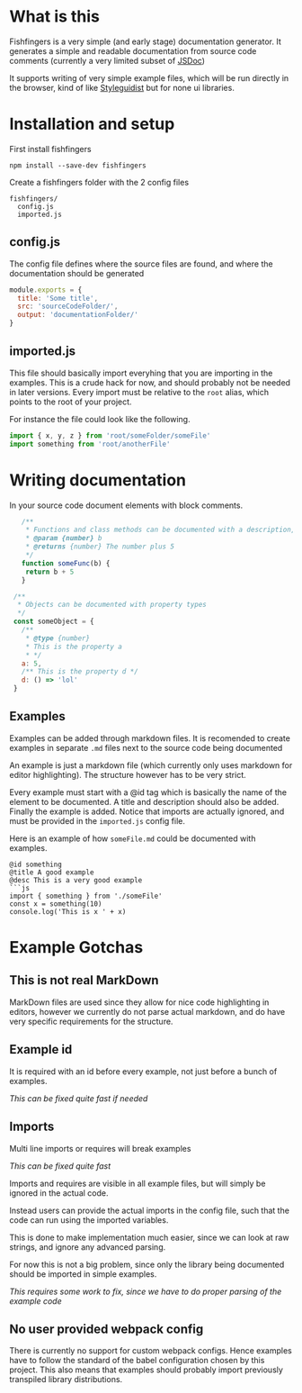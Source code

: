 # What is this

Fishfingers is a very simple (and early stage) documentation generator. It generates a simple and readable documentation from source code comments (currently a very limited subset of [JSDoc](https://github.com/jsdoc/jsdoc))

It supports writing of very simple example files, which will be run directly in the browser, kind of like [Styleguidist](https://github.com/styleguidist/react-styleguidist) but for none ui libraries.

# Installation and setup

First install fishfingers

`npm install --save-dev fishfingers`

Create a fishfingers folder with the 2 config files

```
fishfingers/
  config.js
  imported.js
```

## config.js
The config file defines where the source files are found, and where the documentation should be generated
```js
module.exports = {
  title: 'Some title',
  src: 'sourceCodeFolder/',
  output: 'documentationFolder/'
}
```

## imported.js
This file should basically import everyhing that you are importing in the examples. This is a crude hack for now, and should probably not be needed in later versions. Every import must be relative to the `root` alias, which points to the root of your project.

For instance the file could look like the following.
```js
import { x, y, z } from 'root/someFolder/someFile'
import something from 'root/anotherFile'
```

# Writing documentation
In your source code document elements with block comments.

```js
   /**
    * Functions and class methods can be documented with a description, parameters and return values
    * @param {number} b 
    * @returns {number} The number plus 5
    */
   function someFunc(b) {
    return b + 5
   }
```

```js
 /**
  * Objects can be documented with property types
  */
 const someObject = {
   /** 
    * @type {number}
    * This is the property a 
    * */
   a: 5,
   /** This is the property d */
   d: () => 'lol'
 }
```

## Examples
Examples can be added through markdown files. It is recomended to create examples in separate `.md` files next to the source code being documented

An example is just a markdown file (which currently only uses markdown for editor highlighting). The structure however has to be very strict.

Every example must start with a @id tag which is basically the name of the element to be documented. A title and description should also be added. Finally the example is added. Notice that imports are actually ignored, and must be provided in the `imported.js` config file.

Here is an example of how `someFile.md` could be documented with examples.

```
@id something
@title A good example
@desc This is a very good example
```js
import { something } from './someFile'
const x = something(10)
console.log('This is x ' + x)
```


# Example Gotchas

## This is not real MarkDown
MarkDown files are used since they allow for nice code highlighting in editors, however we currently do not parse actual markdown, and do have very specific requirements for the structure.

## Example id
It is required with an id before every example, not just before a bunch of examples.

*This can be fixed quite fast if needed*

## Imports

Multi line imports or requires will break examples

*This can be fixed quite fast*

Imports and requires are visible in all example files, but will simply be ignored in the actual code.

Instead users can provide the actual imports in the config file, such that the code can run using the imported variables.

This is done to make implementation much easier, since we can look at raw strings, and ignore any advanced parsing.

For now this is not a big problem, since only the library being documented should be imported in simple examples.

*This requires some work to fix, since we have to do proper parsing of the example code*

## No user provided webpack config
There is currently no support for custom webpack configs. Hence examples have to follow the standard of the babel configuration chosen by this project. This also means that examples should probably import previously transpiled library distributions.